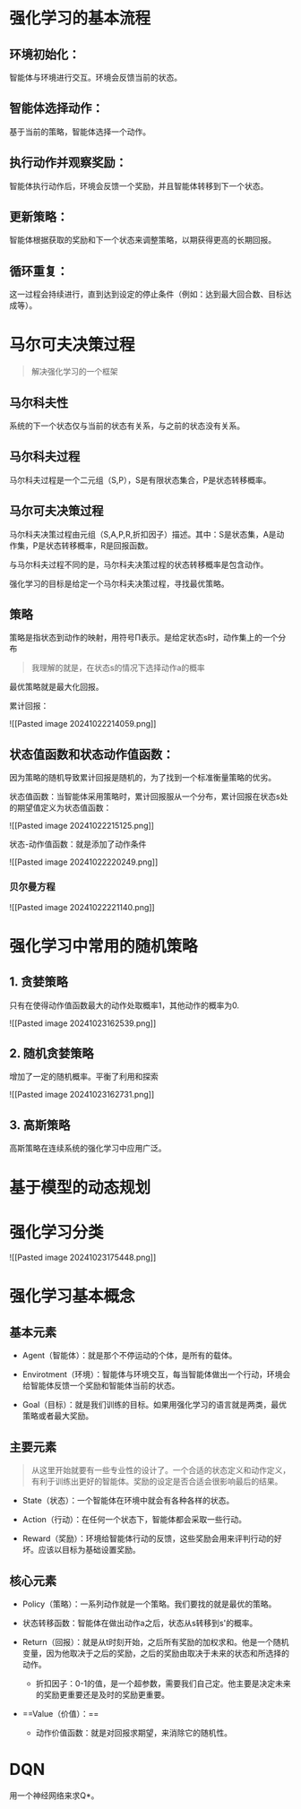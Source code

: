 # 强化学习的基本流程

## 环境初始化：

智能体与环境进行交互。环境会反馈当前的状态。
## 智能体选择动作：

基于当前的策略，智能体选择一个动作。 
## 执行动作并观察奖励：

智能体执行动作后，环境会反馈一个奖励，并且智能体转移到下一个状态。  
## 更新策略：

智能体根据获取的奖励和下一个状态来调整策略，以期获得更高的长期回报。  
## 循环重复：

这一过程会持续进行，直到达到设定的停止条件（例如：达到最大回合数、目标达成等）。


# 马尔可夫决策过程

> 解决强化学习的一个框架
## 马尔科夫性

系统的下一个状态仅与当前的状态有关系，与之前的状态没有关系。
## 马尔科夫过程

马尔科夫过程是一个二元组（S,P），S是有限状态集合，P是状态转移概率。
## 马尔可夫决策过程

马尔科夫决策过程由元组（S,A,P,R,折扣因子）描述。其中：S是状态集，A是动作集，P是状态转移概率，R是回报函数。

与马尔科夫过程不同的是，马尔科夫决策过程的状态转移概率是包含动作。

强化学习的目标是给定一个马尔科夫决策过程，寻找最优策略。
## 策略

策略是指状态到动作的映射，用符号Π表示。是给定状态s时，动作集上的一个分布

> 我理解的就是，在状态s的情况下选择动作a的概率

最优策略就是最大化回报。

累计回报：

![[Pasted image 20241022214059.png]]

## 状态值函数和状态动作值函数：

因为策略的随机导致累计回报是随机的，为了找到一个标准衡量策略的优劣。

状态值函数：当智能体采用策略时，累计回报服从一个分布，累计回报在状态s处的期望值定义为状态值函数：

![[Pasted image 20241022215125.png]]

状态-动作值函数：就是添加了动作条件

![[Pasted image 20241022220249.png]]

### 贝尔曼方程


![[Pasted image 20241022221140.png]]

# 强化学习中常用的随机策略

## 1. 贪婪策略

只有在使得动作值函数最大的动作处取概率1，其他动作的概率为0.

![[Pasted image 20241023162539.png]]

## 2. 随机贪婪策略

增加了一定的随机概率。平衡了利用和探索

![[Pasted image 20241023162731.png]]

## 3. 高斯策略

高斯策略在连续系统的强化学习中应用广泛。


# 基于模型的动态规划


# 强化学习分类

![[Pasted image 20241023175448.png]]



# 强化学习基本概念
## 基本元素


- Agent（智能体）：就是那个不停运动的个体，是所有的载体。

- Envirotment（环境）：智能体与环境交互，每当智能体做出一个行动，环境会给智能体反馈一个奖励和智能体当前的状态。

- Goal（目标）：就是我们训练的目标。如果用强化学习的语言就是两类，最优策略或者最大奖励。
## 主要元素
> 从这里开始就要有一些专业性的设计了。一个合适的状态定义和动作定义，有利于训练出更好的智能体。奖励的设定是否合适会很影响最后的结果。

- State（状态）：一个智能体在环境中就会有各种各样的状态。

- Action（行动）：在任何一个状态下，智能体都会采取一些行动。

- Reward（奖励）：环境给智能体行动的反馈，这些奖励会用来评判行动的好坏。应该以目标为基础设置奖励。
## 核心元素

- Policy（策略）：一系列动作就是一个策略。我们要找的就是最优的策略。

- 状态转移函数：智能体在做出动作a之后，状态从s转移到s'的概率。

- Return（回报）：就是从t时刻开始，之后所有奖励的加权求和。他是一个随机变量，因为他取决于之后的奖励，之后的奖励由取决于未来的状态和所选择的动作。
	- 折扣因子：0-1的值，是一个超参数，需要我们自己定。他主要是决定未来的奖励更重要还是及时的奖励更重要。

- ==Value（价值）：==
	- 动作价值函数：就是对回报求期望，来消除它的随机性。

# DQN

用一个神经网络来求Q*。